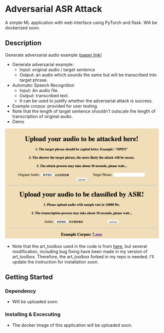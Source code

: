 # Adversarial ASR Attack

A simple ML application with web interface using PyTorch and flask. Will be dockerized soon.

## Description

Generate adversarial audio example ([paper link](https://arxiv.org/pdf/1903.10346.pdf))

- Generate adversarial example:
    - Input: original audio / target sentence
    - Output: an audio which sounds the same but will be transcribed into target phrase.
- Automatic Speech Recognition
    - Input: An audio file.
    - Output: transcribed text.
    - It can be used to justify whether the adversarial attack is success.
- Example corpus: provided for user testing.
- Note that the length of target sentence shouldn't outscale the length of transcription of original audio.
- Demo
<img src='README/demo.png'>

- Note that the art_toolbox used in the code is from [here](https://github.com/Trusted-AI/adversarial-robustness-toolbox), but several modification, including bug fixing have been made in my version of art_toolbox. Therefore, the art_toolbox forked in my repo is needed. I'll update the instruction for installation soon.

## Getting Started

### Dependency
- Will be uploaded soon.

### Installing & Excecuting

* The docker image of this application will be uploaded soon.